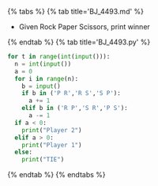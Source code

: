 {% tabs %}
{% tab title='BJ_4493.md' %}

* Given Rock Paper Scissors, print winner

{% endtab %}
{% tab title='BJ_4493.py' %}

```py
for t in range(int(input())):
  n = int(input())
  a = 0
  for i in range(n):
    b = input()
    if b in ('P R','R S','S P'):
      a += 1
    elif b in ('R P','S R','P S'):
      a -= 1
  if a < 0:
    print("Player 2")
  elif a > 0:
    print("Player 1")
  else:
    print("TIE")
```

{% endtab %}
{% endtabs %}